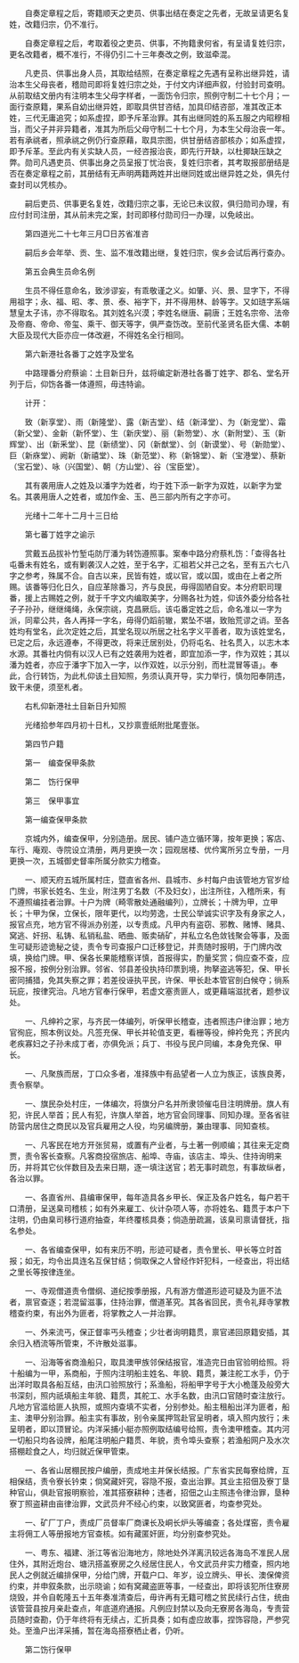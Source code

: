 <!-- { "loadSidebar": true } -->
　　自奏定章程之后，寄籍顺天之吏员、供事出结在奏定之先者，无故呈请更名复姓，改籍归宗，仍不准行。 

　　自奏定章程之后，考取着役之吏员、供事，不拘籍隶何省，有呈请复姓归宗，更名改籍者，概不准行，不得仍引二十三年奏改之例，致滋牵混。 

　　凡吏员、供事出身人员，其取给结照，在奏定章程之先遇有呈称出继异姓，请治本生父母丧者，稽勋司即将复姓归宗之处，于付文内详细声叙，付验封司查明。从前取结文册内有注明本生父母字样者，一面饬令归宗，照例守制二十七个月；一面行查原籍，果系自幼出继异姓，即取具供甘咨结，加具印结咨部，准其改正本姓，三代无庸追究；如系虚捏，即予斥革治罪。其有出继同姓的系五服之内昭穆相当，而父子并非异籍者，准其为所后父母守制二十七个月，为本生父母治丧一年。若有承祧者，照承祧之例仍行查原藉，取具宗图，供甘册结咨部核办；如系虚捏，即予斥革。至此内有关实缺人员，一经咨报治丧，即先行开缺，以杜揶缺压缺之弊。勋司凡遇吏员、供事出身之员呈报丁忧治丧，复姓归宗者，其考取报部册结是否在奏定章程之前，其册结有无声明两籍两姓并出继同姓或出继异姓之处，俱先付查封司以凭核办。 

　　嗣后吏员、供事更名复姓，改籍归宗之事，无论已未议叙，俱归勋司办理，有应付封司注册，其从前未完之案，封司即移付勋司归一办理，以免岐出。 

　　第四道光二十七年三月□日苏省准咨 

　　嗣后乡会年举、贡、生、监不准改籍出继，复姓归宗，俟乡会试后再行查办。 

　　第五会典生员命名例 

　　生员不得任意命名，致涉谬妄，有乖敬谨之义。如肇、兴、景、显字下，不得用祖字；永、福、昭、孝、景、泰、裕字下，并不得用林、龄等字。又如琏字系端慧皇太子讳，亦不得取名。其刘姓名兴漠；李姓名继唐、嗣唐；王姓名宗帝、法帝及帝裔、帝命、帝玺、乘干、御天等字，俱严查饬改。至前代圣贤名臣大儒、本朝大臣及现代大臣亦应一体改避，不得姓名全行相同。 

　　第六新港社各番丁之姓字及堂名 

　　中路理番分府蔡谕：土目新日升，兹将编定新港社各番丁姓字、郡名、堂名开列于后，仰饬各番一体遵照，毋违特谕。 

　　计开： 

　　致（新享堂）、雨（新隆堂）、露（新吉堂）、结（新泽堂）、为（新宠堂）、霜（新父堂）、金新（新怀堂）、生（新庆堂）、丽（新笏堂）、水（新附堂）、玉（新辉堂）、出（新釆堂）、昆（新绩堂）、冈（新猷堂）、剑（新谟堂）、号（新勋堂）、巨（新庥堂）、阙新（新禧堂）、珠（新范堂）、称（新锦堂）、新（宝港堂）、蔡新（宝石堂）、咏（兴国堂）、朝（方山堂）、谷（宝臣堂）。 

　　其有袭用唐人之姓及以潘字为姓者，均于姓下添一新字为双姓，以新字为堂名。其袭用唐人之姓者，或加作金、玉、邑三部内所有之字亦可。 

　　光绪十二年十二月十三日给 

　　第七蕃丁姓字之谕示 

　　赏戴五品拔补竹堑屯防厅潘为转饬遵照事。案奉中路分府蔡札饬：「查得各社屯番未有姓名，或有剿袭汉人之姓，至于名字，汇祖若父并己之名，至有五六七八字之参考，殊属不合。自古以来，民皆有姓，或以官，或以国，或由在上者之所赐。该番等归化日久，自应革除番习，齐与良民，毋得固陋自安。本分府职司理番，援上古赐姓之例，就于千字文内编取美字，分赐各社为姓，仰该外委分给各社子子孙孙，继继绳绳，永保宗祧，克昌厥后。该屯番定姓之后，命名准以一字为派，同辈公共，各人再择一字名，毋得仍蹈前辙，累坠不堪，致贻荒谬之诮。至各姓均有堂名，此次定姓之后，其堂名现以所居之社名字义平善者，取为该姓堂名，已定之后，永远遵奉，不得更改，将来迁居别处，仍将屯名、社名贯入，以志木本水源。其番社内倘有以汉人已有之姓袭用为姓者，即宜加添一字，作为双姓；其以潘为姓者，亦应于潘字下加入一字，以作双姓，以示分别，而杜混冒等语」。奉此，合行转饬，为此札仰该土目知照，务须认真开导，实力举行，慎勿阳奉阴违，致干未便，须至札者。 

　　右札仰新港社土目新日升知照 

　　光绪拾参年四月初十日札，又抄禀壹纸附批尾壹张。 

　　第四节户籍 

　　第一　编查保甲条款 

　　第二　饬行保甲 

　　第三　保甲事宜 

　　第一编查保甲条款 

　　京城内外，编查保甲，分别造册。居民、铺户造立循环簿，按年更换；客店、车行、庵观、寺院设立清册，两月更换一次；园观居楼、优仱寓所另立专册，一月更换一次，五城御史督率所属分款实力稽查。 

　　一、顺天府五城所属村庄，暨直省各州、县城市、乡村每户由该管地方官岁给门牌，书家长姓名、生业，附注男丁名数（不及妇女），出注所往，入稽所来，有不遵照编挂者治罪。十户为牌（畸零散处通融编列），立牌长；十牌为甲，立甲长；十甲为保，立保长，限年更代，以均劳逸，士民公举诚实识字及有身家之人，报官点充，地方官不得派办别差，以专责成。凡甲内有盗窃、邪教、赌博、赌具、窝逃、奸拐、私铸、私销私盐、晒曲、贩卖硝矿，并私立名色敛钱聚会等事，及面生可疑形迹诡秘之徒，责令专司查报户口迁移登记，并责随时报明，于门牌内改填，换给门牌。甲、保各长果能稽察详慎，首报得实，酌量奖赏；倘应查不查，应报不报，按例分别治罪。邻省、邻县差役执持印票到境，拘拏盗逃等犯，保、甲长密同捕猎，免其失察之罪；若差役诬执平民，许保、甲长赴本管官剖白候夺；徜系玩庇，按律究治。凡地方官奉行保甲，若虚文塞责匪人，或更藉端滋扰者，题参议处。 

　　一、凡绅衿之家，与齐民一体编列，听保甲长稽查，违者照违户律治罪；地方官徇庇，照本例议处。凡签充保、甲长并轮值支更，看栅等役，绅衿免充；齐民内老疾寡妇之子孙未成丁者，亦俱免派；兵丁、书役与民户同编，本身免充保、甲长。 

　　一、凡聚族而居，丁口众多者，准择族中有品望者一人立为族正，该族良莠，责令察举。 

　　一、旗民杂处村庄，一体编次，将旗分户名并所隶领催屯目注明牌册。旗人有犯，许民人举首；民人有犯，许旗人举首，地方官会同理事、同知办理。至各省驻防营内居住之商民以及官兵雇用之人役，均另编牌册，兼由理事、同知查核。 

　　一、凡客民在地方开张贸易，或置有产业者，与土著一例顺编；其往来无定商贾，责令客长查察。凡客商投宿旅店、船埠、寺庙，该店主、埠头、住持询明来历，并将其它伙伴数目及去来日期，逐一填注送官；若无事时疏忽，有事故纵者，各治以罪。 

　　一、各直省州、县编审保甲，每年造具各乡甲长、保正及各户姓名，每户若干口清册，呈送臬司稽核；如有外来雇工、伙计杂项人等，亦将姓名、籍贯于本户下注明，仍由臬司移行道府抽查，年终覆核具奏；倘造册疏漏，该臬司禀请督抚，指名参处。 

　　一、各省编查保甲，如有来历不明，形迹可疑者，责令里长、甲长等立时首报；如无，均令出具连名互保甘结；倘取保之人曾经作奸犯科，一经查出，将出结之里长等按律连坐。 

　　一、寺观僧道责令僧纲、道纪按季册报，凡有游方僧道形迹可疑及为匪不法者，禀官查逐；若混留滋事，住持治罪，僧道革究。其各省回民，责令礼拜寺掌教稽查约束，有出外为匪者，将掌教之人一并治罪。 

　　一、外来流丐，保正督率丐头稽查；少壮者询明籍贯，禀官递回原籍安插，其余归入栖流等所管束，不许散处滋事。 

　　一、沿海等省商渔船只，取具澳甲族邻保结报官，准造完日由官验明给照。将十船编为一甲，系商船，于照内注明船主姓名、年貌、籍贯，兼注舵工水手，仍于出洋时取具各船互结，由汛口验照放行；系渔船，将船甲字号于大小桅蓬及般旁大书深刻，照内祇填船主年貌、籍贯，其舵工、水手名数，由汛口官随时查注放行。凡地方官滥给匪人执照，或照内查填不实者，分别参处。船主租船出洋为匪者，船主、澳甲分别治罪。船主实有事故，别令亲属押驾赴官呈明者，填入照内放行；未呈明者，即以顶冒论。内洋采捕小艇亦照例取结编号给照，责令澳甲稽查。其内河一切船只均各设牌，船尾注明船户籍贯、年貌，责令埠头查察；若渔船网户及水次搭棚趁食之人，均归就近保甲管束。 

　　一、各省山居棚民按户编册，责成地主并保长结报。广东省实民每寮给牌，互相保结，责令寮长钤束；倘窝藏奸究，容隐不报，查出治罪。其业主招佃及寮丁垦种官山，俱赴官报明察验，准其搭寮耕种；违者，招佃之山主照违令律治罪，垦种寮丁照盗耕由亩律治罪，文武员弁不经心约束，以致窝匪者，均查参究处。 

　　一、矿厂丁户，责成厂员督率厂商课长及峒长炉头等编查；各处煤窑，责令雇主将佣工人等册报地方官查核。如有藏匿奸匪，均分别查参究处。 

　　一、粤东、福建、浙江等省沿海地方，除地处外洋离汛较远各海岛不准民人居住外，其附近炮台、塘汛搭盖寮房之久经居住民人，令文武员弁实力稽查，照内地民人之例就近编排保甲，分给门牌，开载户口、年岁，设立牌头、甲长、澳保俾资约束，并申叙条款，出示晓谕；如有窝藏盗匪等事，一经查出，即将该犯所住寮房烧毁，并令自乾隆五十五年奏准清查后，毋许再有无籍可稽之贫民续行占住，统由该管营县按月亲赴查点，年底道府通报。凡例应封禁以及向无寮房各海岛，专责营员随时查勘，仍于年终将有无续占，汇折具奏；如有虚应故事，捏饰容隐，严参究处。至渔户出洋采捕，暂在海岛搭寮栖止者，仍听。 

　　第二饬行保甲 


